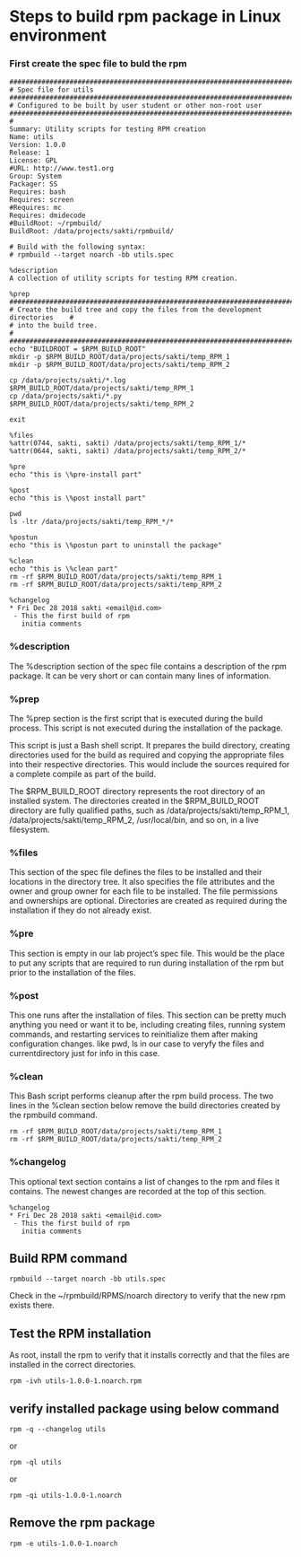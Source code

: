 # Steps to build rpm package in Linux environment

### First create the spec file to buld the rpm

```shell
###############################################################################
# Spec file for utils
################################################################################
# Configured to be built by user student or other non-root user
################################################################################
#
Summary: Utility scripts for testing RPM creation
Name: utils
Version: 1.0.0
Release: 1
License: GPL
#URL: http://www.test1.org
Group: System
Packager: SS
Requires: bash
Requires: screen
#Requires: mc
Requires: dmidecode
#BuildRoot: ~/rpmbuild/
BuildRoot: /data/projects/sakti/rpmbuild/

# Build with the following syntax:
# rpmbuild --target noarch -bb utils.spec

%description
A collection of utility scripts for testing RPM creation.

%prep
################################################################################
# Create the build tree and copy the files from the development directories    #
# into the build tree.                                                         #
################################################################################
echo "BUILDROOT = $RPM_BUILD_ROOT"
mkdir -p $RPM_BUILD_ROOT/data/projects/sakti/temp_RPM_1
mkdir -p $RPM_BUILD_ROOT/data/projects/sakti/temp_RPM_2

cp /data/projects/sakti/*.log $RPM_BUILD_ROOT/data/projects/sakti/temp_RPM_1
cp /data/projects/sakti/*.py $RPM_BUILD_ROOT/data/projects/sakti/temp_RPM_2

exit

%files
%attr(0744, sakti, sakti) /data/projects/sakti/temp_RPM_1/*
%attr(0644, sakti, sakti) /data/projects/sakti/temp_RPM_2/*

%pre
echo "this is \%pre-install part"

%post
echo "this is \%post install part"

pwd
ls -ltr /data/projects/sakti/temp_RPM_*/*

%postun
echo "this is \%postun part to uninstall the package"

%clean
echo "this is \%clean part"
rm -rf $RPM_BUILD_ROOT/data/projects/sakti/temp_RPM_1
rm -rf $RPM_BUILD_ROOT/data/projects/sakti/temp_RPM_2

%changelog
* Fri Dec 28 2018 sakti <email@id.com>
 - This the first build of rpm
   initia comments
```

### %description
The %description section of the spec file contains a description of the rpm package. It can be very short or can contain many lines of information.

### %prep
The %prep section is the first script that is executed during the build process. This script is not executed during the installation of the package.

This script is just a Bash shell script. It prepares the build directory, creating directories used for the build as required and copying the appropriate files into their respective directories. This would include the sources required for a complete compile as part of the build.

The $RPM_BUILD_ROOT directory represents the root directory of an installed system. The directories created in the $RPM_BUILD_ROOT directory are fully qualified paths, such as /data/projects/sakti/temp_RPM_1, /data/projects/sakti/temp_RPM_2, /usr/local/bin, and so on, in a live filesystem.

### %files
This section of the spec file defines the files to be installed and their locations in the directory tree. It also specifies the file attributes and the owner and group owner for each file to be installed. The file permissions and ownerships are optional. Directories are created as required during the installation if they do not already exist.

### %pre
This section is empty in our lab project’s spec file. This would be the place to put any scripts that are required to run during installation of the rpm but prior to the installation of the files.

### %post
This one runs after the installation of files. This section can be pretty much anything you need or want it to be, including creating files, running system commands, and restarting services to reinitialize them after making configuration changes.
like pwd, ls in our case to veryfy the files and currentdirectory just for info in this case.
### %clean
This Bash script performs cleanup after the rpm build process. The two lines in the %clean section below remove the build directories created by the rpmbuild command.
```shell
rm -rf $RPM_BUILD_ROOT/data/projects/sakti/temp_RPM_1
rm -rf $RPM_BUILD_ROOT/data/projects/sakti/temp_RPM_2
```
### %changelog
This optional text section contains a list of changes to the rpm and files it contains. The newest changes are recorded at the top of this section.
```shell
%changelog
* Fri Dec 28 2018 sakti <email@id.com>
 - This the first build of rpm
   initia comments
```
## Build RPM command
```shell
rpmbuild --target noarch -bb utils.spec
```
Check in the ~/rpmbuild/RPMS/noarch directory to verify that the new rpm exists there.

## Test the RPM installation
As root, install the rpm to verify that it installs correctly and that the files are installed in the correct directories.
```shell
rpm -ivh utils-1.0.0-1.noarch.rpm
```

## verify installed package using below command
```shell
rpm -q --changelog utils
```
or
```shell
rpm -ql utils
```
or
```shell
rpm -qi utils-1.0.0-1.noarch
```
## Remove the rpm package
```shell
rpm -e utils-1.0.0-1.noarch
```
